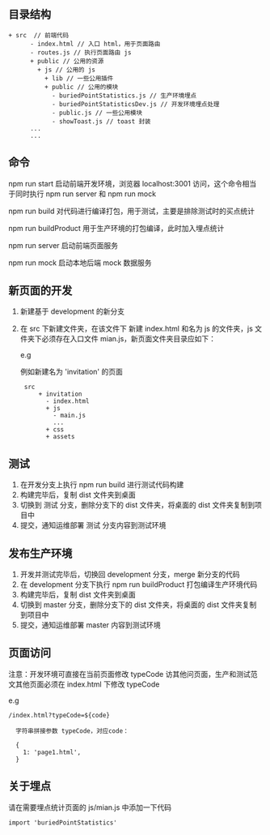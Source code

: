## 目录结构

    + src  // 前端代码
          - index.html // 入口 html，用于页面路由
          - routes.js // 执行页面路由 js
          + public // 公用的资源
            + js // 公用的 js
              + lib // 一些公用插件
              + public // 公用的模块
                - buriedPointStatistics.js // 生产环境埋点
                - buriedPointStatisticsDev.js // 开发环境埋点处理
                - public.js // 一些公用模块
                - showToast.js // toast 封装
          ...
          ...


## 命令

npm run start  启动前端开发环境，浏览器 localhost:3001 访问，这个命令相当于同时执行 npm run server 和 npm run mock

npm run build  对代码进行编译打包，用于测试，主要是排除测试时的买点统计

npm run buildProduct 用于生产环境的打包编译，此时加入埋点统计

npm run server 启动前端页面服务

npm run mock   启动本地后端 mock 数据服务


## 新页面的开发

1. 新建基于 development 的新分支
2. 在 src 下新建文件夹，在该文件下 新建 index.html 和名为 js 的文件夹，js 文件夹下必须存在入口文件 mian.js，新页面文件夹目录应如下：

    e.g

      例如新建名为 'invitation' 的页面

        src
            + invitation
              - index.html
              + js
                - main.js
                ...
              + css
              + assets



## 测试

1. 在开发分支上执行 npm run build 进行测试代码构建
2. 构建完毕后，复制 dist 文件夹到桌面
3. 切换到 测试 分支，删除分支下的 dist 文件夹，将桌面的 dist 文件夹复制到项目中
4. 提交，通知运维部署 测试 分支内容到测试环境


## 发布生产环境

1. 开发并测试完毕后，切换回 development 分支，merge 新分支的代码
2. 在 development 分支下执行 npm run buildProduct 打包编译生产环境代码
3. 构建完毕后，复制 dist 文件夹到桌面
4. 切换到 master 分支，删除分支下的 dist 文件夹，将桌面的 dist 文件夹复制到项目中
5. 提交，通知运维部署 master 内容到测试环境


## 页面访问
  注意：开发环境可直接在当前页面修改 typeCode 访其他问页面，生产和测试范文其他页面必须在 index.html 下修改 typeCode  

  e.g
  
    /index.html?typeCode=${code}

      字符串拼接参数 typeCode，对应code：

      {
        1: 'page1.html',
      }


## 关于埋点

  请在需要埋点统计页面的 js/mian.js 中添加一下代码
  
  `import 'buriedPointStatistics'`
      
